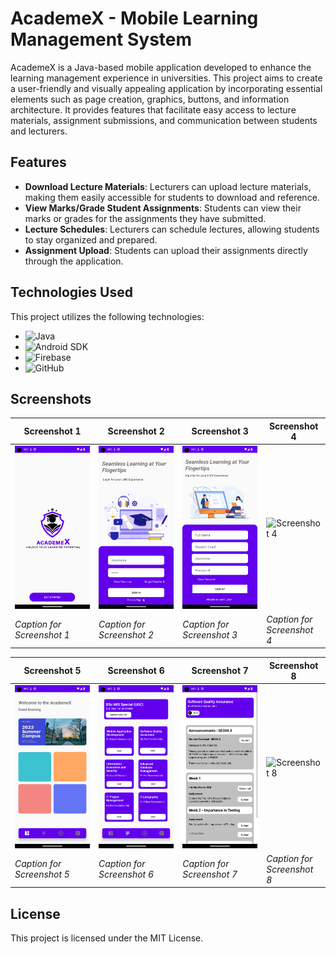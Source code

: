 # AcademeX - Mobile Learning Management System

AcademeX is a Java-based mobile application developed to enhance the learning management experience in universities. This project aims to create a user-friendly and visually appealing application by incorporating essential elements such as page creation, graphics, buttons, and information architecture. It provides features that facilitate easy access to lecture materials, assignment submissions, and communication between students and lecturers.

## Features

- **Download Lecture Materials**: Lecturers can upload lecture materials, making them easily accessible for students to download and reference.
- **View Marks/Grade Student Assignments**: Students can view their marks or grades for the assignments they have submitted.
- **Lecture Schedules**: Lecturers can schedule lectures, allowing students to stay organized and prepared.
- **Assignment Upload**: Students can upload their assignments directly through the application.

## Technologies Used

This project utilizes the following technologies:

- ![Java](https://img.shields.io/badge/-Java-orange?logo=java&logoColor=white&labelColor=007396)
- ![Android SDK](https://img.shields.io/badge/-Android%20SDK-green?logo=android&logoColor=white&labelColor=3DDC84)
- ![Firebase](https://img.shields.io/badge/-Firebase-yellow?logo=firebase&logoColor=white&labelColor=FFCA28)
- ![GitHub](https://img.shields.io/badge/-GitHub-black?logo=github&logoColor=white&labelColor=181717)

## Screenshots

| Screenshot 1                 | Screenshot 2                 | Screenshot 3                 | Screenshot 4                 |
| ---------------------------- | ---------------------------- | ---------------------------- | ---------------------------- |
| ![Screenshot 1](ProjectDetails/Screenshot_1686324801.png) | ![Screenshot 2](ProjectDetails/Screenshot_1686324788.png) | ![Screenshot 3](ProjectDetails/Screenshot_1686324791.png) | ![Screenshot 4](screenshots/screenshot4.png) |
| *Caption for Screenshot 1*   | *Caption for Screenshot 2*   | *Caption for Screenshot 3*   | *Caption for Screenshot 4*   |

| Screenshot 5                 | Screenshot 6                 | Screenshot 7                 | Screenshot 8                 |
| ---------------------------- | ---------------------------- | ---------------------------- | ---------------------------- |
| ![Screenshot 5](ProjectDetails/Screenshot_1686324752.png) | ![Screenshot 6](ProjectDetails/Screenshot_1686324756.png) | ![Screenshot 7](ProjectDetails/Screenshot_1686324758.png) | ![Screenshot 8](screenshots/screenshot8.png) |
| *Caption for Screenshot 5*   | *Caption for Screenshot 6*   | *Caption for Screenshot 7*   | *Caption for Screenshot 8*   |


## License
This project is licensed under the MIT License.
